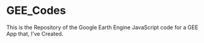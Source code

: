 # GEE_Codes

This is the Repository of the Google Earth Engine JavaScript code for a GEE App that, I've Created.
